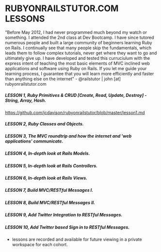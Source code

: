 # RUBYONRAILSTUTOR.COM LESSONS
"Before May 2012, I had never programmed much beyond my watch or something.  I attended the 2nd class at Dev Bootcamp.  I have since tutored numerous people and built a large community of beginners learning Ruby on Rails.  I continually see that many people skip the fundamentals, which leads them to follow complex tutorials, never get where they want to go and ultimately give up.  I have developed and tested this curruciulum with the express intent of teaching the most basic elements of MVC inclined web applications and software using Ruby on Rails.  If you let me guide your learning process, I guarantee that you will learn more efficiently and faster than anything else on the internet"  - @railstutor | john [at] rubyonrailstutor.com

##### LESSON 1, Ruby Primitives & CRUD [Create, Read, Update, Destroy] - String, Array, Hash.
  https://github.com/jcdavison/rubyonrailstutor/blob/master/lesson1.md
##### LESSON 2, Ruby Classes and Objects.
##### LESSON 3, The MVC roundtrip and how the internet and 'web applications' communicate.
##### LESSON 4, In-depth look at Rails Models.
##### LESSON 5, In-depth look at Rails Controllers.
##### LESSON 6, In-depth look at Rails Views.
##### LESSON 7, Build MVC/RESTful Messages I.
##### LESSON 8, Build MVC/RESTful Messages II.
##### LESSON 9, Add Twitter Integration to RESTful Messages.
##### LESSON 10, Add Twitter based Sign in to RESTful Messages.

- lessons are recorded and available for future viewing in a private workspace for each cohort.
